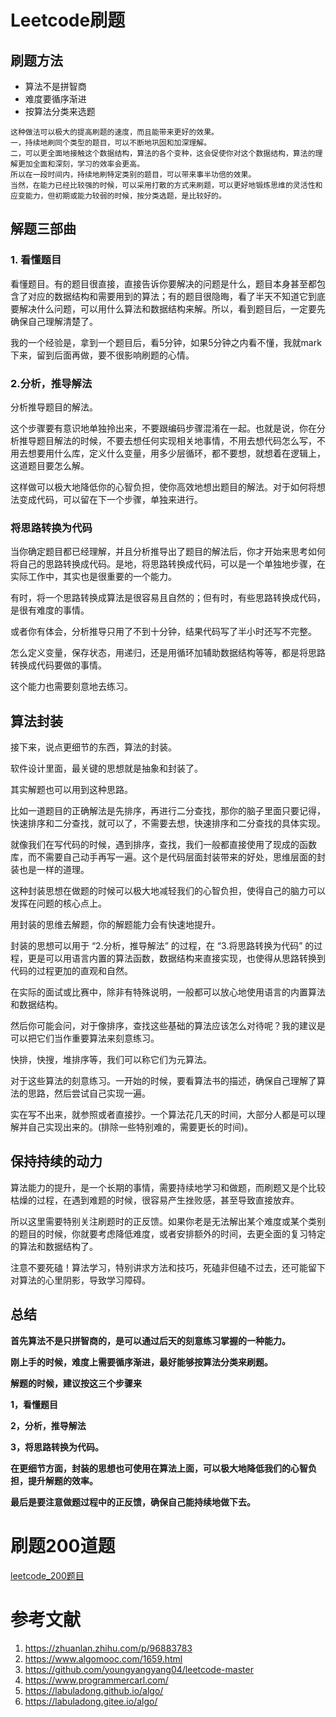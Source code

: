 # Leetcode刷题

## 刷题方法

- 算法不是拼智商
- 难度要循序渐进
- 按算法分类来选题

```angular2html
这种做法可以极大的提高刷题的速度，而且能带来更好的效果。
一，持续地刷同个类型的题目，可以不断地巩固和加深理解。
二，可以更全面地接触这个数据结构，算法的各个变种，这会促使你对这个数据结构，算法的理解更加全面和深刻，学习的效率会更高。
所以在一段时间内，持续地刷特定类别的题目，可以带来事半功倍的效果。
当然，在能力已经比较强的时候，可以采用打散的方式来刷题，可以更好地锻炼思维的灵活性和应变能力，但初期或能力较弱的时候，按分类选题，是比较好的。
```

## 解题三部曲

### **1. 看懂题目**

看懂题目。有的题目很直接，直接告诉你要解决的问题是什么，题目本身甚至都包含了对应的数据结构和需要用到的算法；有的题目很隐晦，看了半天不知道它到底要解决什么问题，可以用什么算法和数据结构来解。所以，看到题目后，一定要先确保自己理解清楚了。

我的一个经验是，拿到一个题目后，看5分钟，如果5分钟之内看不懂，我就mark 下来，留到后面再做，要不很影响刷题的心情。

### **2.分析，推导解法**

分析推导题目的解法。

这个步骤要有意识地单独拎出来，不要跟编码步骤混淆在一起。也就是说，你在分析推导题目解法的时候，不要去想任何实现相关地事情，不用去想代码怎么写，不用去想要用什么库，定义什么变量，用多少层循环，都不要想，就想着在逻辑上，这道题目要怎么解。

这样做可以极大地降低你的心智负担，使你高效地想出题目的解法。对于如何将想法变成代码，可以留在下一个步骤，单独来进行。

### **将思路转换为代码**

当你确定题目都已经理解，并且分析推导出了题目的解法后，你才开始来思考如何将自己的思路转换成代码。是地，将思路转换成代码，可以是一个单独地步骤，在实际工作中，其实也是很重要的一个能力。

有时，将一个思路转换成算法是很容易且自然的；但有时，有些思路转换成代码，是很有难度的事情。

或者你有体会，分析推导只用了不到十分钟，结果代码写了半小时还写不完整。

怎么定义变量，保存状态，用递归，还是用循环加辅助数据结构等等，都是将思路转换成代码要做的事情。

这个能力也需要刻意地去练习。

## **算法封装**

接下来，说点更细节的东西，算法的封装。

软件设计里面，最关键的思想就是抽象和封装了。

其实解题也可以用到这种思路。

比如一道题目的正确解法是先排序，再进行二分查找，那你的脑子里面只要记得，快速排序和二分查找，就可以了，不需要去想，快速排序和二分查找的具体实现。

就像我们在写代码的时候，遇到排序，查找，我们一般都直接使用了现成的函数库，而不需要自己动手再写一遍。这个是代码层面封装带来的好处，思维层面的封装也是一样的道理。

这种封装思想在做题的时候可以极大地减轻我们的心智负担，使得自己的脑力可以发挥在问题的核心点上。

用封装的思维去解题，你的解题能力会有快速地提升。

封装的思想可以用于 “2.分析，推导解法” 的过程，在 “3.将思路转换为代码” 的过程，更是可以用语言内置的算法函数，数据结构来直接实现，也使得从思路转换到代码的过程更加的直观和自然。

在实际的面试或比赛中，除非有特殊说明，一般都可以放心地使用语言的内置算法和数据结构。

然后你可能会问，对于像排序，查找这些基础的算法应该怎么对待呢？我的建议是可以把它们当作重要算法来刻意练习。

快排，快搜，堆排序等，我们可以称它们为元算法。

对于这些算法的刻意练习。一开始的时候，要看算法书的描述，确保自己理解了算法的思路，然后尝试自己实现一遍。

实在写不出来，就参照或者直接抄。一个算法花几天的时间，大部分人都是可以理解并自己实现出来的。(排除一些特别难的，需要更长的时间)。

## **保持持续的动力**

算法能力的提升，是一个长期的事情，需要持续地学习和做题，而刷题又是个比较枯燥的过程，在遇到难题的时候，很容易产生挫败感，甚至导致直接放弃。

所以这里需要特别关注刷题时的正反馈。如果你老是无法解出某个难度或某个类别的题目的时候，你就要考虑降低难度，或者安排额外的时间，去更全面的复习特定的算法和数据结构了。

注意不要死磕！算法学习，特别讲求方法和技巧，死磕非但磕不过去，还可能留下对算法的心里阴影，导致学习障碍。

## **总结**

**首先算法不是只拼智商的，是可以通过后天的刻意练习掌握的一种能力。**

**刚上手的时候，难度上需要循序渐进，最好能够按算法分类来刷题。**

**解题的时候，建议按这三个步骤来**

**1，看懂题目**

**2，分析，推导解法**

**3，将思路转换为代码。**

**在更细节方面，封装的思想也可使用在算法上面，可以极大地降低我们的心智负担，提升解题的效率。**

**最后是要注意做题过程中的正反馈，确保自己能持续地做下去。**

# 刷题200道题

[leetcode_200题目](./leetcode_200题目.md)

# 参考文献

1. https://zhuanlan.zhihu.com/p/96883783
2. https://www.algomooc.com/1659.html
3. https://github.com/youngyangyang04/leetcode-master
4. https://www.programmercarl.com/
5. https://labuladong.github.io/algo/
6. https://labuladong.gitee.io/algo/